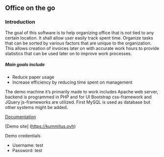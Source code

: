 ## Office on the go

### Introduction

The goal of this software is to help organizing office that is not tied to any certain location. It shall allow user easily track spent time. Organize tasks that can be sorted by various factors that are unique to the organization. This allows creation of invoices later on with accurate work hours to provide statistics that can be used later on to improve work processes.

##### Main goals include
- Reduce paper usage
- Increase efficiency by reducing time spent on management

The demo machine it’s primarily made to work includes Apache web server, backend is programmed in PHP and for UI Bootstrap css-framework and JQuery js-frameworks are utilized. First MySQL is used as database but other systems might be added.

[Documentation](https://github.com/kummitus/officeonthego/blob/master/doc/OfficeOnTheGoDoc.pdf)

[Demo site] (https://kummitus.ovh)

Demo credentials
 - Username: test
 - Password: test
